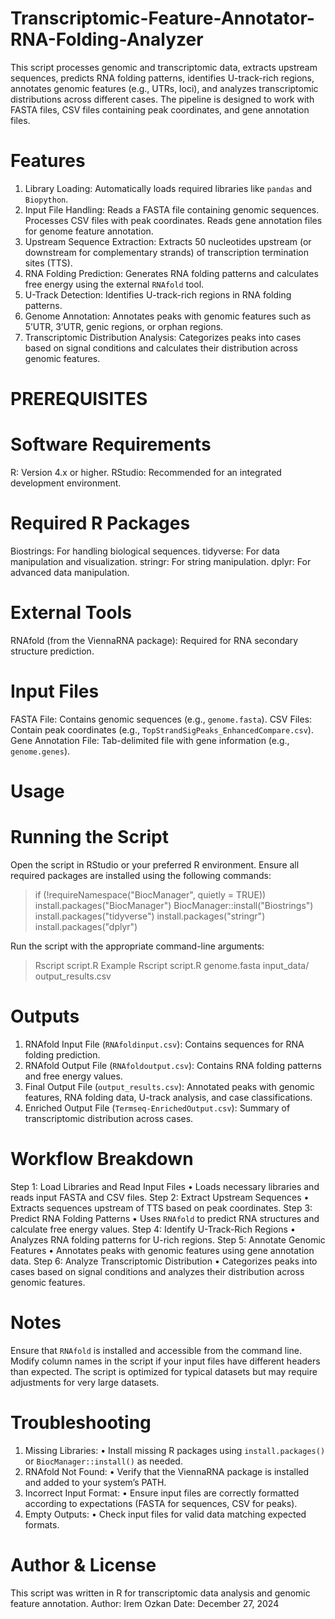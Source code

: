 # Transcriptomic-Feature-Annotator-RNA-Folding-Analyzer
This script processes genomic and transcriptomic data, extracts upstream sequences, predicts RNA folding patterns, identifies U-track-rich regions, annotates genomic features (e.g., UTRs, loci), and analyzes transcriptomic distributions across different cases. The pipeline is designed to work with FASTA files, CSV files containing peak coordinates, and gene annotation files.

# Features
1. Library Loading: Automatically loads required libraries like `pandas` and `Biopython`.
2. 	Input File Handling:
    Reads a FASTA file containing genomic sequences.
    Processes CSV files with peak coordinates.
   	Reads gene annotation files for genome feature annotation.
3. Upstream Sequence Extraction:
    Extracts 50 nucleotides upstream (or downstream for complementary strands) of transcription termination sites (TTS).
4. RNA Folding Prediction:
    Generates RNA folding patterns and calculates free energy using the external `RNAfold` tool.
5. U-Track Detection:
    Identifies U-track-rich regions in RNA folding patterns.
6. Genome Annotation:
    Annotates peaks with genomic features such as 5’UTR, 3’UTR, genic regions, or orphan regions.
7. Transcriptomic Distribution Analysis:
    Categorizes peaks into cases based on signal conditions and calculates their distribution across genomic features.
# PREREQUISITES
# Software Requirements
R: Version 4.x or higher.
RStudio: Recommended for an integrated development environment.
# Required R Packages
Biostrings: For handling biological sequences.
tidyverse: For data manipulation and visualization.
stringr: For string manipulation.
dplyr: For advanced data manipulation.
# External Tools
RNAfold (from the ViennaRNA package): Required for RNA secondary structure prediction.
# Input Files
FASTA File: Contains genomic sequences (e.g., `genome.fasta`).
CSV Files: Contain peak coordinates (e.g., `TopStrandSigPeaks_EnhancedCompare.csv`).
Gene Annotation File: Tab-delimited file with gene information (e.g., `genome.genes`).

# Usage
# Running the Script
Open the script in RStudio or your preferred R environment.
Ensure all required packages are installed using the following commands:
> if (!requireNamespace("BiocManager", quietly = TRUE))
	install.packages("BiocManager")
> BiocManager::install("Biostrings")
> install.packages("tidyverse")
> install.packages("stringr")
> install.packages("dplyr")

Run the script with the appropriate command-line arguments:
> Rscript script.R <fastadirectory> <inputdir> <outputfilename>
Example
> Rscript script.R genome.fasta input_data/ output_results.csv

# Outputs
1. RNAfold Input File (`RNAfoldinput.csv`):
    Contains sequences for RNA folding prediction.
2. RNAfold Output File (`RNAfoldoutput.csv`):
    Contains RNA folding patterns and free energy values.
3. Final Output File (`output_results.csv`):
    Annotated peaks with genomic features, RNA folding data, U-track analysis, and case classifications.
4. Enriched Output File (`Termseq-EnrichedOutput.csv`):
    Summary of transcriptomic distribution across cases.

# Workflow Breakdown
Step 1: Load Libraries and Read Input Files
	•	Loads necessary libraries and reads input FASTA and CSV files.
Step 2: Extract Upstream Sequences
	•	Extracts sequences upstream of TTS based on peak coordinates.
Step 3: Predict RNA Folding Patterns
	•	Uses `RNAfold` to predict RNA structures and calculate free energy values.
Step 4: Identify U-Track-Rich Regions
	•	Analyzes RNA folding patterns for U-rich regions.
Step 5: Annotate Genomic Features
	•	Annotates peaks with genomic features using gene annotation data.
Step 6: Analyze Transcriptomic Distribution
	•	Categorizes peaks into cases based on signal conditions and analyzes their distribution across genomic features.

# Notes
Ensure that `RNAfold` is installed and accessible from the command line.
Modify column names in the script if your input files have different headers than expected.
The script is optimized for typical datasets but may require adjustments for very large datasets.

# Troubleshooting
1. Missing Libraries:
	•	Install missing R packages using `install.packages()` or `BiocManager::install()` as needed.
2. RNAfold Not Found:
	•	Verify that the ViennaRNA package is installed and added to your system’s PATH.
3. Incorrect Input Format:
	•	Ensure input files are correctly formatted according to expectations (FASTA for sequences, CSV for peaks).
4. Empty Outputs:
	•	Check input files for valid data matching expected formats.

# Author & License
This script was written in R for transcriptomic data analysis and genomic feature annotation.
Author: Irem Ozkan
Date: December 27, 2024
